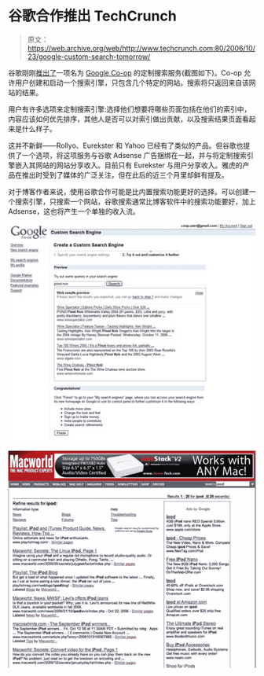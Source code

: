 # 谷歌合作推出 TechCrunch

> 原文：<https://web.archive.org/web/http://www.techcrunch.com:80/2006/10/23/google-custom-search-tomorrow/>

 [](https://web.archive.org/web/20221221031148/http://www.google.com/coop/cse/) 谷歌刚刚[推出了](https://web.archive.org/web/20221221031148/http://gigaom.com/2006/10/23/google-custom-search/#more-7130)一项名为 [Google Co-op](https://web.archive.org/web/20221221031148/http://www.google.com/coop/cse/) 的定制搜索服务(截图如下)。Co-op 允许用户创建和启动一个搜索引擎，只包含几个特定的网站。搜索将只返回来自该网站的结果。

用户有许多选项来定制搜索引擎:选择他们想要将哪些页面包括在他们的索引中，内容应该如何优先排序，其他人是否可以对索引做出贡献，以及搜索结果页面看起来是什么样子。

这并不新鲜——Rollyo、Eurekster 和 Yahoo 已经有了类似的产品。但谷歌也提供了一个选项，将这项服务与谷歌 Adsense 广告捆绑在一起，并与将定制搜索引擎嵌入其网站的网站分享收入。目前只有 Eurekster 与用户分享收入。雅虎的产品在推出时受到了媒体的广泛关注，但在此后的近三个月里却鲜有提及。

对于博客作者来说，使用谷歌合作可能是比内置搜索功能更好的选择。可以创建一个搜索引擎，只搜索一个网站，谷歌搜索通常比博客软件中的搜索功能要好，加上 Adsense，这也将产生一个单独的收入流。

![](img/294257e80de17e5fc592e7e2a6d649b7.png)

![](img/c6ea91fcd617687d944f96b9dbb60deb.png)